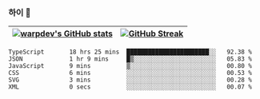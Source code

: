 
### 하이 👋
[![warpdev's GitHub stats](https://github-readme-stats.vercel.app/api?username=warpdev&show_icons=true&theme=vue-dark)](#) |[![GitHub Streak](https://github-readme-streak-stats.herokuapp.com/?user=warpdev&theme=dark)](#)
--- | --- |
<!--START_SECTION:waka-->

```text
TypeScript       18 hrs 25 mins  ███████████████████████░░   92.38 %
JSON             1 hr 9 mins     █▒░░░░░░░░░░░░░░░░░░░░░░░   05.83 %
JavaScript       9 mins          ▒░░░░░░░░░░░░░░░░░░░░░░░░   00.80 %
CSS              6 mins          ░░░░░░░░░░░░░░░░░░░░░░░░░   00.53 %
SVG              3 mins          ░░░░░░░░░░░░░░░░░░░░░░░░░   00.28 %
XML              0 secs          ░░░░░░░░░░░░░░░░░░░░░░░░░   00.07 %
```

<!--END_SECTION:waka-->

<!--
**warpdev/warpdev** is a ✨ _special_ ✨ repository because its `README.md` (this file) appears on your GitHub profile.

Here are some ideas to get you started:

- 🔭 I’m currently working on ...
- 🌱 I’m currently learning ...
- 👯 I’m looking to collaborate on ...
- 🤔 I’m looking for help with ...
- 💬 Ask me about ...
- 📫 How to reach me: ...
- 😄 Pronouns: ...
- ⚡ Fun fact: ...
-->
